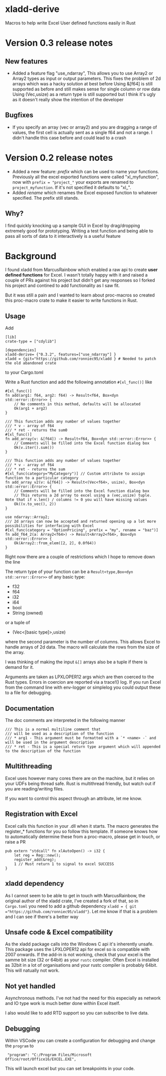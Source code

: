 # xladd-derive
Macros to help write Excel User defined functions easily in Rust

# Version 0.3 release notes

## New features
* Added a feature flag "use_ndarray", This allows you to use Array2<f64> or Array2<String> types as input or output parameters. This fixes the problem of 2d arrays which was a hacky solution at best before
  Using &[f64] is still supported as before and still makes sense for single column or row data
  Using (Vec<f64>,usize) as a return type is still supported but I think it's ugly as it doesn't really show the intention of the developer

## Bugfixes

* If you specify an array (vec or array2) and you are dragging a range of values, the first cell is actually sent as a single f64 and not a range. I didn't handle this case before and could lead to a crash

# Version 0.2 release notes
* Added a new feature: *prefix* which can be used to name your functions. Previously all the excel exported functions were called "xl_myfunction", now with `prefix = "project_"` your exports are renamed to `project_myfunction`. If it's not specified it defaults to "xl_".
* Added *rename* which renames the Excel exposed function to whatever specified. The prefix still stands.

## Why?

I find quickly knocking up a sample GUI in Excel by drag/dropping extremely good for prototyping. Writing a test function and being able to pass all sorts of data to it interactively is a useful feature

# Background
I found xladd from MarcusRainbow which enabled a raw api to create **user defined functions** for Excel. I wasn't totally happy with it and raised a couple of PRs against his project but didn't get any responses so I forked his project and contined to add functionality as I saw fit.

But it was still a pain and I wanted to learn about proc-macros so created this proc-macro crate to make it easier to write functions in Rust.

## Usage

Add

    [lib]
    crate-type = ["cdylib"]

    [dependencies]
    xladd-derive= {"0.3.2", features=["use_ndarray"] }
    xladd = {git="https://github.com/ronniec95/xladd } # Needed to patch the old abandoned crate

to your Cargo.toml

Write a Rust function and add the following annotation `#[xl_func()]` like

    #[xl_func()]
    fn add(arg1: f64, arg2: f64) -> Result<f64, Box<dyn std::error::Error>> {
        // No comments in this method, defaults will be allocated
        Ok(arg1 + arg2)
    }

    /// This function adds any number of values together
    /// * v - array of f64
    /// * ret - returns the sum0
    #[xl_func()]
    fn add_array(v: &[f64]) -> Result<f64, Box<dyn std::error::Error>> {
        // Comments will be filled into the Excel function dialog box
        Ok(v.iter().sum())
    }

    /// This function adds any number of values together
    /// * v - array of f64
    /// * ret - returns the sum
    #[xl_func(category="MyCategory")] // Custom attribute to assign function to a particular category
    fn add_array_v2(v: &[f64]) -> Result<(Vec<f64>, usize), Box<dyn std::error::Error>> {
        // Comments will be filled into the Excel function dialog box
        // This returns a 2d array to excel using a (vec,usize) tuple. Note that if v.len() / columns != 0 you will have missing values
        Ok((v.to_vec(), 2))
    }

    use ndarray::Array2;
    /// 2d arrays can now be accepted and returned opening up a lot more possibilities for interfacing with Excel
    #[xl_func(category = "OptionPricing", prefix = "my", rename = "baz")]
    fn add_f64_2(a: Array2<f64>) -> Result<Array2<f64>, Box<dyn std::error::Error>> {
        Ok(Array2::from_elem([2, 2], 0.0f64))
    }


Right now there are a couple of restrictions which I hope to remove down the line

The return type of your function can be a `Result<type,Box<dyn std::error::Error>>` of any basic type:
 
- f32
- f64
- i32
- i64
- bool
- String (owned)

or a tuple of 

- (Vec<[basic type]>,usize)

where the second parameter is the number of columns. This allows Excel to handle arrays of 2d data. The macro will calculate the rows from the size of the array.

I was thinking of making the input `&[]` arrays also be a tuple if there is demand for it.

Arguments are taken as LPXLOPER12 args which are then coerced to the Rust types. Errors in coercion are reported via a trace!() log. If you run Excel from the command line with env-logger or simplelog you could output these to a file for debugging.

## Documentation

The doc comments are interpreted in the following manner

    /// This is a normal multiline comment that 
    /// will be used as a description of the function
    /// * arg1 - This argument must be formatted with a `* <name> -` and will be used in the argument description
    /// * ret - This is a special return type argument which will appended to the description of the function

## Multithreading

Excel uses however many cores there are on the machine, but it relies on your UDFs being thread safe. Rust is multithread friendly, but watch out if you are reading/writing files.

If you want to control this aspect through an attribute, let me know.

## Registration with Excel

Excel calls this function in your .dll when it starts. The macro generates the register_* functions for you so follow this template. If someone knows how to automatically determine these from a proc-macro, please get in touch, or raise a PR

    pub extern "stdcall" fn xlAutoOpen() -> i32 {
        let reg = Reg::new();
        register_add(&reg);
        1 // Must return 1 to signal to excel SUCCESS
    }

## xladd dependency

As I cannot seem to be able to get in touch with MarcusRainbow, the original author of the xladd crate, I've created a fork of that, so in `Cargo.toml` you need to add a github dependency `xladd = { git ="https://github.com/ronniec95/xladd"}`. Let me know if that is a problem and I can see if there's a better way

## Unsafe code & Excel compatibility

As the xladd package calls into the Windows C api it's inherently unsafe.
This package uses the LPXLOPER12 api for excel so is compatible with 2007 onwards.
If the add-in is not working, check that your excel is the samme bit size (32 or 64bit) as your `rustc` compiler. Often Excel is installed as 32bit in a lot of organisations and your rustc compiler is probably 64bit. This will natually not work.

## Not yet handled

Asynchronous methods. I've not had the need for this especially as network and IO type work is much better done within Excel itself.

I also would like to add RTD support so you can subscribe to live data.

## Debugging

Within VSCode you can create a configuration for debugging and change the `program` to 

     "program": "C:/Program Files/Microsoft Office/root/Office16/EXCEL.EXE",
    
This will launch excel but you can set breakpoints in your code.